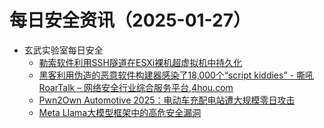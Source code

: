 # 每日安全资讯（2025-01-27）

- 玄武实验室每日安全
  - [勒索软件利用SSH隧道在ESXi裸机超虚拟机中持久化](https://www.bleepingcomputer.com/news/security/ransomware-gang-uses-ssh-tunnels-for-stealthy-vmware-esxi-access/)
  - [黑客利用伪造的恶意软件构建器感染了18,000个“script kiddies” - 嘶吼 RoarTalk – 网络安全行业综合服务平台,4hou.com](https://www.4hou.com/posts/yzAR)
  - [Pwn2Own Automotive 2025：电动车充配电站遭大规模零日攻击](https://sectoday.tencent.com/event/Ffjdl5QBW7f1uUFH3-RI)
  - [Meta Llama大模型框架中的高危安全漏洞](https://thehackernews.com/2025/01/metas-llama-framework-flaw-exposes-ai.html)
